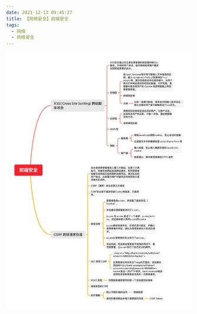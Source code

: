 ```yaml
---
date: 2021-12-13 09:45:27
title: 【网络安全】前端安全
tags:
  - 网络
  - 网络安全
---
```


![前端安全](/images/前端安全.png)